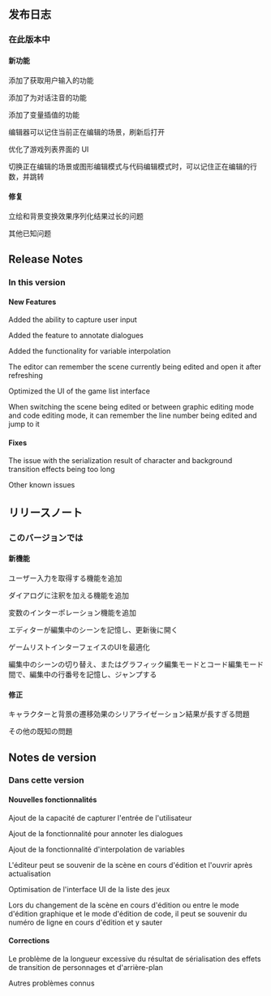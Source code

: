 ## 发布日志

### 在此版本中

#### 新功能

添加了获取用户输入的功能

添加了为对话注音的功能

添加了变量插值的功能

编辑器可以记住当前正在编辑的场景，刷新后打开

优化了游戏列表界面的 UI

切换正在编辑的场景或图形编辑模式与代码编辑模式时，可以记住正在编辑的行数，并跳转

#### 修复

立绘和背景变换效果序列化结果过长的问题

其他已知问题

<!-- English Translation -->
## Release Notes

### In this version

#### New Features

Added the ability to capture user input

Added the feature to annotate dialogues

Added the functionality for variable interpolation

The editor can remember the scene currently being edited and open it after refreshing

Optimized the UI of the game list interface

When switching the scene being edited or between graphic editing mode and code editing mode, it can remember the line number being edited and jump to it

#### Fixes

The issue with the serialization result of character and background transition effects being too long

Other known issues



<!-- Japanese Translation -->
## リリースノート

### このバージョンでは

#### 新機能

ユーザー入力を取得する機能を追加

ダイアログに注釈を加える機能を追加

変数のインターポレーション機能を追加

エディターが編集中のシーンを記憶し、更新後に開く

ゲームリストインターフェイスのUIを最適化

編集中のシーンの切り替え、またはグラフィック編集モードとコード編集モード間で、編集中の行番号を記憶し、ジャンプする

#### 修正

キャラクターと背景の遷移効果のシリアライゼーション結果が長すぎる問題

その他の既知の問題


<!-- French Translation -->
## Notes de version

### Dans cette version

#### Nouvelles fonctionnalités

Ajout de la capacité de capturer l'entrée de l'utilisateur

Ajout de la fonctionnalité pour annoter les dialogues

Ajout de la fonctionnalité d'interpolation de variables

L'éditeur peut se souvenir de la scène en cours d'édition et l'ouvrir après actualisation

Optimisation de l'interface UI de la liste des jeux

Lors du changement de la scène en cours d'édition ou entre le mode d'édition graphique et le mode d'édition de code, il peut se souvenir du numéro de ligne en cours d'édition et y sauter

#### Corrections

Le problème de la longueur excessive du résultat de sérialisation des effets de transition de personnages et d'arrière-plan

Autres problèmes connus
